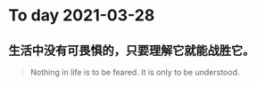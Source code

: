 
# To day 2021-03-28


## 生活中没有可畏惧的，只要理解它就能战胜它。
> Nothing in life is to be feared. It is only to be understood.

    